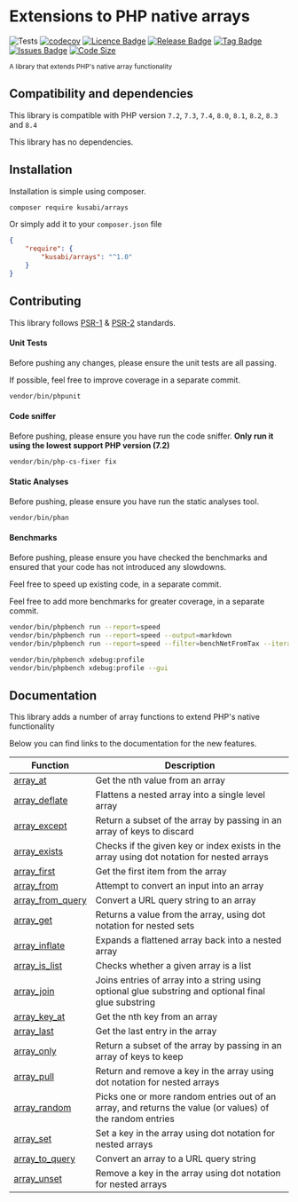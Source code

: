 # Extensions to PHP native arrays

![Tests](https://github.com/kusabi/arrays/workflows/quality/badge.svg)
[![codecov](https://codecov.io/gh/kusabi/arrays/branch/main/graph/badge.svg)](https://codecov.io/gh/kusabi/arrays)
[![Licence Badge](https://img.shields.io/github/license/kusabi/arrays.svg)](https://img.shields.io/github/license/kusabi/arrays.svg)
[![Release Badge](https://img.shields.io/github/release/kusabi/arrays.svg)](https://img.shields.io/github/release/kusabi/arrays.svg)
[![Tag Badge](https://img.shields.io/github/tag/kusabi/arrays.svg)](https://img.shields.io/github/tag/kusabi/arrays.svg)
[![Issues Badge](https://img.shields.io/github/issues/kusabi/arrays.svg)](https://img.shields.io/github/issues/kusabi/arrays.svg)
[![Code Size](https://img.shields.io/github/languages/code-size/kusabi/arrays.svg?label=size)](https://img.shields.io/github/languages/code-size/kusabi/arrays.svg)

<sup>A library that extends PHP's native array functionality</sup>

## Compatibility and dependencies

This library is compatible with PHP version `7.2`, `7.3`, `7.4`, `8.0`, `8.1`, `8.2`, `8.3` and `8.4`

This library has no dependencies.

## Installation

Installation is simple using composer.

```bash
composer require kusabi/arrays
```

Or simply add it to your `composer.json` file

```json
{
    "require": {
        "kusabi/arrays": "^1.0"
    }
}
```

## Contributing

This library follows [PSR-1](https://www.php-fig.org/psr/psr-1/) & [PSR-2](https://www.php-fig.org/psr/psr-2/) standards.


#### Unit Tests

Before pushing any changes, please ensure the unit tests are all passing.

If possible, feel free to improve coverage in a separate commit.

```bash
vendor/bin/phpunit
```

#### Code sniffer

Before pushing, please ensure you have run the code sniffer. **Only run it using the lowest support PHP version (7.2)**

```bash
vendor/bin/php-cs-fixer fix
```

#### Static Analyses

Before pushing, please ensure you have run the static analyses tool.

```bash
vendor/bin/phan
```

#### Benchmarks

Before pushing, please ensure you have checked the benchmarks and ensured that your code has not introduced any slowdowns.

Feel free to speed up existing code, in a separate commit.

Feel free to add more benchmarks for greater coverage, in a separate commit.

```bash
vendor/bin/phpbench run --report=speed
vendor/bin/phpbench run --report=speed --output=markdown
vendor/bin/phpbench run --report=speed --filter=benchNetFromTax --iterations=50 --revs=50000

vendor/bin/phpbench xdebug:profile
vendor/bin/phpbench xdebug:profile --gui
```

## Documentation

This library adds a number of array functions to extend PHP's native functionality

Below you can find links to the documentation for the new features.

| Function                                              | Description                                                                                               |
|-------------------------------------------------------|-----------------------------------------------------------------------------------------------------------|
| [array_at](documentation/array_at.md)                 | Get the nth value from an array                                                                           |
| [array_deflate](documentation/array_deflate.md)       | Flattens a nested array into a single level array                                                         |
| [array_except](documentation/array_except.md)         | Return a subset of the array by passing in an array of keys to discard                                    |
| [array_exists](documentation/array_exists.md)         | Checks if the given key or index exists in the array using dot notation for nested arrays                 |
| [array_first](documentation/array_first.md)           | Get the first item from the array                                                                         |
| [array_from](documentation/array_from.md)             | Attempt to convert an input into an array                                                                 |
| [array_from_query](documentation/array_from_query.md) | Convert a URL query string to an array                                                                    |
| [array_get](documentation/array_exists.md)            | Returns a value from the array, using dot notation for nested sets                                        |
| [array_inflate](documentation/array_inflate.md)       | Expands a flattened array back into a nested array                                                        |
| [array_is_list](documentation/array_is_list.md)       | Checks whether a given array is a list                                                                    |
| [array_join](documentation/array_join.md)             | Joins entries of array into a string using optional glue substring and optional final glue substring      |
| [array_key_at](documentation/array_key_at.md)         | Get the nth key from an array                                                                             |
| [array_last](documentation/array_last.md)             | Get the last entry in the array                                                                           |
| [array_only](documentation/array_only.md)             | Return a subset of the array by passing in an array of keys to keep                                       |
| [array_pull](documentation/array_pull.md)             | Return and remove a key in the array using dot notation for nested arrays                                 |
| [array_random](documentation/array_random.md)         | Picks one or more random entries out of an array, and returns the value (or values) of the random entries |
| [array_set](documentation/array_set.md)               | Set a key in the array using dot notation for nested arrays                                               |
| [array_to_query](documentation/array_to_query.md)     | Convert an array to a URL query string                                                                    |
| [array_unset](documentation/array_unset.md)           | Remove a key in the array using dot notation for nested arrays                                            |